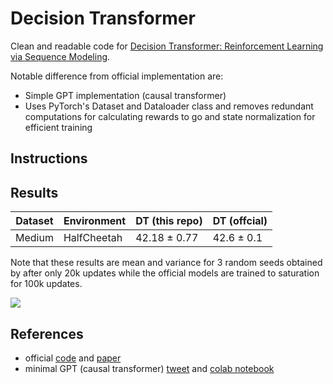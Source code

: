 # Decision Transformer

Clean and readable code for [Decision Transformer: Reinforcement Learning via Sequence Modeling](https://arxiv.org/abs/2106.01345).

Notable difference from official implementation are:

- Simple GPT implementation (causal transformer)
- Uses PyTorch's Dataset and Dataloader class and removes redundant computations for calculating rewards to go and state normalization for efficient training

## Instructions


## Results

| Dataset | Environment | DT (this repo) | DT (offcial) |
| --- | --- | --- | --- |
| Medium | HalfCheetah | 42.18 ± 0.77 | 42.6 ± 0.1 |

Note that these results are mean and variance for 3 random seeds obtained by after only 20k updates while the official models are trained to saturation for 100k updates.

![](https://github.com/nikhilbarhate99/min-decision-transformer/blob/master/media/halfcheetah-medium-v2.png)




## References

- official [code](https://github.com/kzl/decision-transformer) and [paper](https://arxiv.org/abs/2106.01345)
- minimal GPT (causal transformer) [tweet](https://twitter.com/MishaLaskin/status/1481767788775628801?cxt=HHwWgoCzmYD9pZApAAAA) and [colab notebook](https://colab.research.google.com/drive/1NUBqyboDcGte5qAJKOl8gaJC28V_73Iv?usp=sharing)
